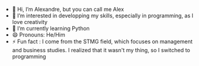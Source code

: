 - 👋 Hi, I’m Alexandre, but you can call me Alex
- 👀 I’m interested in developping my skills, especially in programming, as I love creativity
- 🌱 I’m currently learning Python
- 😄 Pronouns: He/Him
- ⚡ Fun fact : I come from the STMG field, which focuses on management and business studies. I realized that it wasn't my thing, so I switched to programming

<!---
AlexLearnsProgramming/AlexLearnsProgramming is a ✨ special ✨ repository because its `README.md` (this file) appears on your GitHub profile.
You can click the Preview link to take a look at your changes.
--->
